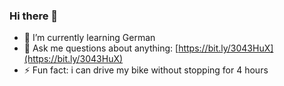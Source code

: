 ### Hi there 👋

- 🌱 I’m currently learning German
- 💬 Ask me questions about anything: [https://bit.ly/3043HuX](https://bit.ly/3043HuX)
- ⚡ Fun fact: i can drive my bike without stopping for 4 hours
